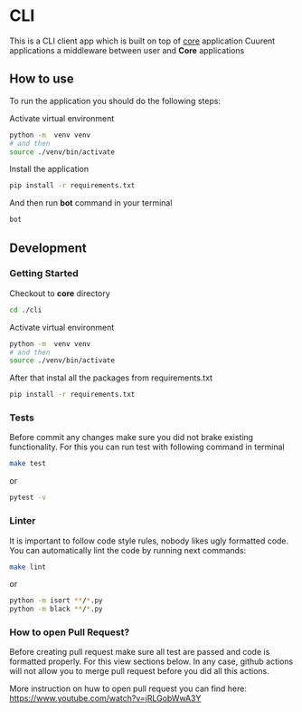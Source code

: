 # CLI

This is a CLI client app which is built on top of [core](../../core/) application
Cuurent applications a middleware between user and **Core** applications

## How to use

To run the application you should do the following steps:

Activate virtual environment

```bash
python -m  venv venv
# and then
source ./venv/bin/activate
```

Install the application

```bash
pip install -r requirements.txt
```

And then run **bot** command in your terminal

```bash
bot
```

## Development

### Getting Started

Checkout to **core** directory

```bash
cd ./cli
```

Activate virtual environment

```bash
python -m  venv venv
# and then
source ./venv/bin/activate
```

After that instal all the packages from requirements.txt

```bash
pip install -r requirements.txt
```

### Tests

Before commit any changes make sure you did not brake existing functionality.
For this you can run test with following command in terminal

```bash
make test
```
or
```bash
pytest -v
```

### Linter

It is important to follow code style rules, nobody likes ugly formatted code.  
You can automatically lint the code by running next commands:

```bash
make lint
```
or 
```bash
python -m isort **/*.py
python -m black **/*.py
```

### How to open Pull Request?

Before creating pull request make sure all test are passed and code is formatted properly.
For this view sections below. In any case, github actions will not allow you to merge pull request before you did all this actions.

More instruction on huw to open pull request you can find here: https://www.youtube.com/watch?v=jRLGobWwA3Y